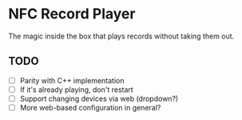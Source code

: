 NFC Record Player
=================

The magic inside the box that plays records without taking them out.

TODO
----

- [ ] Parity with C++ implementation
- [ ] If it's already playing, don't restart
- [ ] Support changing devices via web (dropdown?)
- [ ] More web-based configuration in general?
